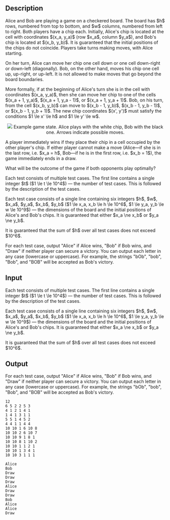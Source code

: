 ## Description

<div><p>Alice and Bob are playing a game on a checkered board. The board has $h$ rows, numbered from top to bottom, and $w$ columns, numbered from left to right. Both players have a chip each. Initially, Alice's chip is located at the cell with coordinates $(x_a, y_a)$ (row $x_a$, column $y_a$), and Bob's chip is located at $(x_b, y_b)$. It is guaranteed that the initial positions of the chips do not coincide. Players take turns making moves, with Alice starting.</p><p>On her turn, Alice can move her chip one cell down or one cell down-right or down-left (diagonally). Bob, on the other hand, moves his chip one cell up, up-right, or up-left. It is not allowed to make moves that go beyond the board boundaries.</p><p>More formally, if at the beginning of Alice's turn she is in the cell with coordinates $(x_a, y_a)$, then she can move her chip to one of the cells $(x_a + 1, y_a)$, $(x_a + 1, y_a - 1)$, or $(x_a + 1, y_a + 1)$. Bob, on his turn, from the cell $(x_b, y_b)$ can move to $(x_b - 1, y_b)$, $(x_b - 1, y_b - 1)$, or $(x_b - 1, y_b + 1)$. The new chip coordinates $(x', y')$ must satisfy the conditions $1 \le x' \le h$ and $1 \le y' \le w$.</p><center> <img class="tex-graphics" src="file://XmAQca14.png" style="max-width: 100.0%;max-height: 100.0%;">  Example game state. Alice plays with the white chip, Bob with the black one. Arrows indicate possible moves. </center><p>A player immediately wins if they place their chip in a cell occupied by the other player's chip. If either player cannot make a move (Alice—if she is in the last row, i.e. $x_a = h$, Bob—if he is in the first row, i.e. $x_b = 1$), the game immediately ends in a draw.</p><p>What will be the outcome of the game if both opponents play optimally?</p></div><div class="input-specification"><p>Each test consists of multiple test cases. The first line contains a single integer $t$ ($1 \le t \le 10^4$)&nbsp;— the number of test cases. This is followed by the description of the test cases.</p><p>Each test case consists of a single line containing six integers $h$, $w$, $x_a$, $y_a$, $x_b$, $y_b$ ($1 \le x_a, x_b \le h \le 10^6$, $1 \le y_a, y_b \le w \le 10^9$)&nbsp;— the dimensions of the board and the initial positions of Alice's and Bob's chips. It is guaranteed that either $x_a \ne x_b$ or $y_a \ne y_b$.</p><p>It is guaranteed that the sum of $h$ over all test cases does not exceed $10^6$.</p></div><div class="output-specification"><p>For each test case, output <span class="tex-font-style-tt">"Alice"</span> if Alice wins, <span class="tex-font-style-tt">"Bob"</span> if Bob wins, and <span class="tex-font-style-tt">"Draw"</span> if neither player can secure a victory. You can output each letter in any case (lowercase or uppercase). For example, the strings <span class="tex-font-style-tt">"bOb"</span>, <span class="tex-font-style-tt">"bob"</span>, <span class="tex-font-style-tt">"Bob"</span>, and <span class="tex-font-style-tt">"BOB"</span> will be accepted as Bob's victory.</p></div>

## Input

<p>Each test consists of multiple test cases. The first line contains a single integer $t$ ($1 \le t \le 10^4$)&nbsp;— the number of test cases. This is followed by the description of the test cases.</p><p>Each test case consists of a single line containing six integers $h$, $w$, $x_a$, $y_a$, $x_b$, $y_b$ ($1 \le x_a, x_b \le h \le 10^6$, $1 \le y_a, y_b \le w \le 10^9$)&nbsp;— the dimensions of the board and the initial positions of Alice's and Bob's chips. It is guaranteed that either $x_a \ne x_b$ or $y_a \ne y_b$.</p><p>It is guaranteed that the sum of $h$ over all test cases does not exceed $10^6$.</p>

## Output

<p>For each test case, output <span class="tex-font-style-tt">"Alice"</span> if Alice wins, <span class="tex-font-style-tt">"Bob"</span> if Bob wins, and <span class="tex-font-style-tt">"Draw"</span> if neither player can secure a victory. You can output each letter in any case (lowercase or uppercase). For example, the strings <span class="tex-font-style-tt">"bOb"</span>, <span class="tex-font-style-tt">"bob"</span>, <span class="tex-font-style-tt">"Bob"</span>, and <span class="tex-font-style-tt">"BOB"</span> will be accepted as Bob's victory.</p>





```input1|2,4,6,8,10,12
12
6 5 2 2 5 3
4 1 2 1 4 1
1 4 1 3 1 1
5 5 1 4 5 2
4 4 1 1 4 4
10 10 1 6 10 8
10 10 2 6 10 7
10 10 9 1 8 1
10 10 8 1 10 2
10 10 1 1 2 1
10 10 1 3 4 1
10 10 3 1 1 1
```




```output1
Alice
Bob
Draw
Draw
Draw
Alice
Draw
Draw
Bob
Alice
Alice
Draw
```


